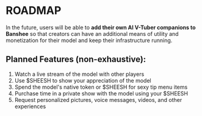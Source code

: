 # ROADMAP

In the future, users will be able to **add their own AI V-Tuber companions to Banshee** so that creators can have an additional means of utility and monetization for their model and keep their infrastructure running. 

## Planned Features (non-exhaustive):

1. Watch a live stream of the model with other players
2. Use $SHEESH to show your appreciation of the model
3. Spend the model's native token or $SHEESH for sexy tip menu items
4. Purchase time in a private show with the model using your $SHEESH
5. Request personalized pictures, voice messages, videos, and other experiences